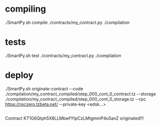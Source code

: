 # compiling
./SmartPy.sh compile ./contracts/my_contract.py ./compilation

# tests
./SmartPy.sh test ./contracts/my_contract.py ./compilation

# deploy
./SmartPy.sh originate-contract --code ./compilation/my_contract_compiled/step_000_cont_0_contract.tz --storage ./compilation/my_contract_compiled/step_000_cont_0_storage.tz --rpc https://rpczero.tzbeta.net/ --private-key <edsk...>


##
Contract KT1G6Qtph5X8LLMbwfYtpCzLMtgmmP4u5anZ originated!!!